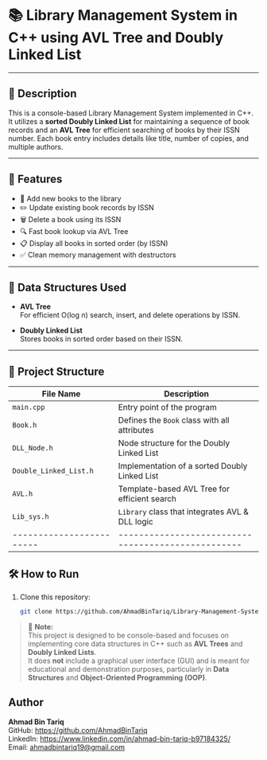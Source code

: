 # 📚 Library Management System in C++ using AVL Tree and Doubly Linked List

---

## 📝 Description

This is a console-based Library Management System implemented in C++. It utilizes a **sorted Doubly Linked List** for maintaining a sequence of book records and an **AVL Tree** for efficient searching of books by their ISSN number. Each book entry includes details like title, number of copies, and multiple authors.

---

## 🚀 Features

- 📖 Add new books to the library
- ✏️ Update existing book records by ISSN
- 🗑️ Delete a book using its ISSN
- 🔍 Fast book lookup via AVL Tree
- 📋 Display all books in sorted order (by ISSN)
- ✅ Clean memory management with destructors

---

## 🧱 Data Structures Used

- **AVL Tree**  
  For efficient O(log n) search, insert, and delete operations by ISSN.

- **Doubly Linked List**  
  Stores books in sorted order based on their ISSN.

---

## 🧩 Project Structure

| File Name              | Description                                      |
|------------------------|--------------------------------------------------|
| `main.cpp`             | Entry point of the program                       |
| `Book.h`               | Defines the `Book` class with all attributes     |
| `DLL_Node.h`           | Node structure for the Doubly Linked List        |
| `Double_Linked_List.h` | Implementation of a sorted Doubly Linked List    |
| `AVL.h`                | Template-based AVL Tree for efficient search     |
| `Lib_sys.h`            | `Library` class that integrates AVL & DLL logic  |
|------------------------|--------------------------------------------------|

## 🛠️ How to Run

1. Clone this repository:
   ```bash
   git clone https://github.com/AhmadBinTariq/Library-Management-System-in-C-using-AVL-Tree-and-Doubly-Linked-List

> 📌 **Note:**  
> This project is designed to be console-based and focuses on implementing core data structures in C++ such as **AVL Trees** and **Doubly Linked Lists**.  
> It does **not** include a graphical user interface (GUI) and is meant for educational and demonstration purposes, particularly in **Data Structures** and **Object-Oriented Programming (OOP)**.

## Author

**Ahmad Bin Tariq**    
GitHub: https://github.com/AhmadBinTariq  
LinkedIn: https://www.linkedin.com/in/ahmad-bin-tariq-b97184325/  
Email: ahmadbintariq19@gmail.com


